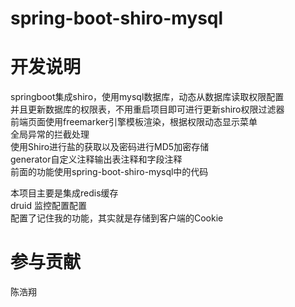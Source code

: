 # spring-boot-shiro-mysql

# 开发说明 
springboot集成shiro，使用mysql数据库，动态从数据库读取权限配置  
并且更新数据库的权限表，不用重启项目即可进行更新shiro权限过滤器  
前端页面使用freemarker引擎模板渲染，根据权限动态显示菜单  
全局异常的拦截处理  
使用Shiro进行盐的获取以及密码进行MD5加密存储  
generator自定义注释输出表注释和字段注释  
前面的功能使用spring-boot-shiro-mysql中的代码  

本项目主要是集成redis缓存  
druid 监控配置配置  
配置了记住我的功能，其实就是存储到客户端的Cookie  
  

# 参与贡献
陈浩翔  


